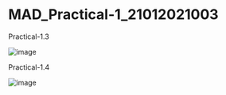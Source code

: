 # MAD_Practical-1_21012021003
Practical-1.3

![image](https://github.com/Amitgoswami12/MAD_Practical-1_21012021003/assets/98880561/9440b563-57c4-4775-9246-1e43e8bce7c8)

Practical-1.4

![image](https://github.com/Amitgoswami12/MAD_Practical-1_21012021003/assets/98880561/e3365d87-63e6-4a38-96d0-91980b0d6d69)
